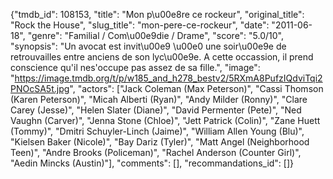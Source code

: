 {"tmdb_id": 108153, "title": "Mon p\u00e8re ce rockeur", "original_title": "Rock the House", "slug_title": "mon-pere-ce-rockeur", "date": "2011-06-18", "genre": "Familial / Com\u00e9die / Drame", "score": "5.0/10", "synopsis": "Un avocat est invit\u00e9 \u00e0 une soir\u00e9e  de retrouvailles entre anciens de son lyc\u00e9e. A cette occassion, il prend conscience qu'il nes'occupe pas assez de sa fille.", "image": "https://image.tmdb.org/t/p/w185_and_h278_bestv2/5RXmA8PufzIQdviTqi2PNOcSA5t.jpg", "actors": ["Jack Coleman (Max Peterson)", "Cassi Thomson (Karen Peterson)", "Micah Alberti (Ryan)", "Andy Milder (Ronny)", "Clare Carey (Jesse)", "Helen Slater (Diane)", "David Permenter (Pete)", "Ned Vaughn (Carver)", "Jenna Stone (Chloe)", "Jett Patrick (Colin)", "Zane Huett (Tommy)", "Dmitri Schuyler-Linch (Jaime)", "William Allen Young (Blu)", "Kielsen Baker (Nicole)", "Bay Dariz (Tyler)", "Matt Angel (Neighborhood Teen)", "Andre Brooks (Policeman)", "Rachel Anderson (Counter Girl)", "Aedin Mincks (Austin)"], "comments": [], "recommandations_id": []}